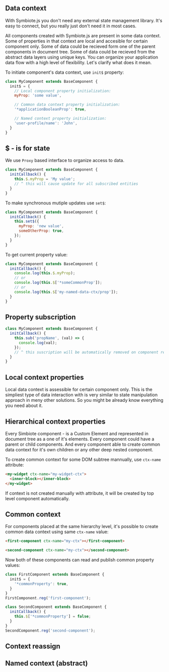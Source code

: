## Data context

With Symbiote.js you don't need any external state management library. It's easy to connect, but you really just don't need it in most cases.

All components created with Symbiote.js are present in some data context. Some of properties in that context are local and accesible for certain component only. Some of data could be recieved form one of the parent components in document tree. Some of data could be recieved from the abstract data layers using unique keys. You can organize your application data flow with a high level of flexibility. Let's clarify what does it mean.

To initiate component's data context, use `init$` property:
```javascript
class MyComponent extends BaseComponent {
  init$ = {
    // Local component property initialization:
    myProp: 'some value',

    // Common data context property initialization:
    '*applicationBooleanProp': true,

    // Named context property initialization:
    'user-profile/name': 'John',
  }
}
```

## $ - is for state

We use `Proxy` based interface to organize access to data. 
```javascript
class MyComponent extends BaseComponent {
  initCallback() {
    this.$.myProp = 'My value';
    // ^ this will cause update for all subscribed entities
  }
}
```

To make synchronous mutiple updates use `set$`:
```javascript
class MyComponent extends BaseComponent {
  initCallback() {
    this.set$({
      myProp: 'new value',
      someOtherProp: true,
    });
  }
}
```

To get current property value:
```javascript
class MyComponent extends BaseComponent {
  initCallback() {
    console.log(this.$.myProp);
    // or
    console.log(this.$['*someCommonProp']);
    // or
    console.log(this.$['my-named-data-ctx/prop']);
  }
}
```

## Property subscription

```javascript
class MyComponent extends BaseComponent {
  initCallback() {
    this.sub('propName', (val) => {
      console.log(val);
    });
    // ^ this suscription will be automatically removed on component removal
  }
}
```

## Local context properties

Local data context is assessible for certain component only. This is the simpliest type of data interaction with is very similar to state manipulation approach in meny other solutions. So you might be already know everything you need about it.

## Hierarchical context properties

Every Simbiote component - is a Custom Element and represented in document tree as a one of it's elements. Every component could have a parent or child components. And every component able to create common data context for it's own children or any other deep nested component. 

To create common context for some DOM subtree mannually, use `ctx-name` attribute:
```html
<my-widget ctx-name="my-widget-ctx">
  <inner-block></inner-block>
</my-widget>
```

If context is not created manually with attribute, it will be created by top level component automatically.

## Common context

For components placed at the same hierarchy level, it's possible to create common data context using same `ctx-name` value:
```html
<first-component ctx-name="my-ctx"></first-component>

<second-component ctx-name="my-ctx"></second-component>
```

Now both of these components can read and publish common property values:

```javascript
class FirstComponent extends BaseComponent {
  init$ = {
    '*commonProperty': true,
  }
}
FirstComponent.reg('first-component');

class SecondComponent extends BaseComponent {
  initCallback() {
    this.$['*commonProperty'] = false;
  }
}
SecondComponent.reg('second-component');
```

## Context reassign


## Named context (abstract)